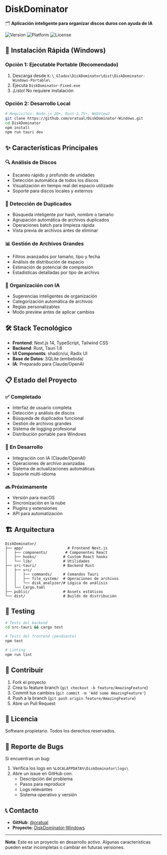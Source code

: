 # DiskDominator

🗂️ **Aplicación inteligente para organizar discos duros con ayuda de IA**

![Version](https://img.shields.io/badge/version-0.2.0-blue)
![Platform](https://img.shields.io/badge/platform-Windows-blue)
![License](https://img.shields.io/badge/license-Proprietary-red)

## 🚀 Instalación Rápida (Windows)

### Opción 1: Ejecutable Portable (Recomendado)
1. Descarga desde `K:\_Glados\DiskDominator\dist\DiskDominator-Windows-Portable\`
2. Ejecuta `DiskDominator-Fixed.exe`
3. ¡Listo! No requiere instalación

### Opción 2: Desarrollo Local
```bash
# Requisitos: Node.js 20+, Rust 1.75+, WebView2
git clone https://github.com/oratual/DiskDominator-Windows.git
cd DiskDominator
npm install
npm run tauri dev
```

## ✨ Características Principales

### 🔍 Análisis de Discos
- Escaneo rápido y profundo de unidades
- Detección automática de todos los discos
- Visualización en tiempo real del espacio utilizado
- Soporte para discos locales y externos

### 🔄 Detección de Duplicados
- Búsqueda inteligente por hash, nombre o tamaño
- Agrupación automática de archivos duplicados
- Operaciones batch para limpieza rápida
- Vista previa de archivos antes de eliminar

### 📊 Gestión de Archivos Grandes
- Filtros avanzados por tamaño, tipo y fecha
- Análisis de distribución de espacio
- Estimación de potencial de compresión
- Estadísticas detalladas por tipo de archivo

### 🤖 Organización con IA
- Sugerencias inteligentes de organización
- Categorización automática de archivos
- Reglas personalizables
- Modo preview antes de aplicar cambios

## 🛠️ Stack Tecnológico

- **Frontend**: Next.js 14, TypeScript, Tailwind CSS
- **Backend**: Rust, Tauri 1.8
- **UI Components**: shadcn/ui, Radix UI
- **Base de Datos**: SQLite (embebida)
- **IA**: Preparado para Claude/OpenAI

## 📋 Estado del Proyecto

### ✅ Completado
- Interfaz de usuario completa
- Detección y análisis de discos
- Búsqueda de duplicados funcional
- Gestión de archivos grandes
- Sistema de logging profesional
- Distribución portable para Windows

### 🚧 En Desarrollo
- Integración con IA (Claude/OpenAI)
- Operaciones de archivo avanzadas
- Sistema de actualizaciones automáticas
- Soporte multi-idioma

### 🔜 Próximamente
- Versión para macOS
- Sincronización en la nube
- Plugins y extensiones
- API para automatización

## 🏗️ Arquitectura

```
DiskDominator/
├── app/                    # Frontend Next.js
│   ├── components/        # Componentes React
│   ├── hooks/            # Custom React hooks
│   └── lib/              # Utilidades
├── src-tauri/            # Backend Rust
│   ├── src/
│   │   ├── commands/     # Comandos Tauri
│   │   ├── file_system/  # Operaciones de archivos
│   │   └── disk_analyzer/# Lógica de análisis
│   └── Cargo.toml
├── public/               # Assets estáticos
└── dist/                 # Builds de distribución
```

## 🧪 Testing

```bash
# Tests del backend
cd src-tauri && cargo test

# Tests del frontend (pendiente)
npm test

# Linting
npm run lint
```

## 🤝 Contribuir

1. Fork el proyecto
2. Crea tu feature branch (`git checkout -b feature/AmazingFeature`)
3. Commit tus cambios (`git commit -m 'Add some AmazingFeature'`)
4. Push a la branch (`git push origin feature/AmazingFeature`)
5. Abre un Pull Request

## 📝 Licencia

Software propietario. Todos los derechos reservados.

## 🐛 Reporte de Bugs

Si encuentras un bug:
1. Verifica los logs en `%LOCALAPPDATA%\DiskDominator\logs\`
2. Abre un issue en GitHub con:
   - Descripción del problema
   - Pasos para reproducir
   - Logs relevantes
   - Sistema operativo y versión

## 📞 Contacto

- **GitHub**: [@oratual](https://github.com/oratual)
- **Proyecto**: [DiskDominator-Windows](https://github.com/oratual/DiskDominator-Windows)

---

**Nota**: Este es un proyecto en desarrollo activo. Algunas características pueden estar incompletas o cambiar en futuras versiones.